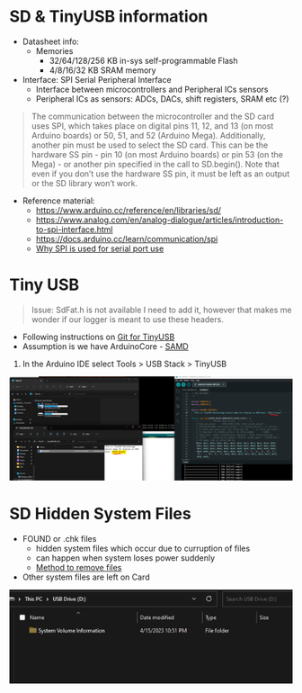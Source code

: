 # SD & TinyUSB information

- Datasheet info:
  - Memories
    - 32/64/128/256 KB in-sys self-programmable Flash
    - 4/8/16/32 KB SRAM memory
- Interface: SPI Serial Peripheral Interface
  - Interface between microcontrollers and Peripheral ICs sensors
  - Peripheral ICs as sensors: ADCs, DACs, shift registers, SRAM etc (?)

> The communication between the microcontroller and the SD card uses SPI, which takes place on digital pins 11, 12, and 13 (on most Arduino boards) or 50, 51, and 52 (Arduino Mega). Additionally, another pin must be used to select the SD card. This can be the hardware SS pin - pin 10 (on most Arduino boards) or pin 53 (on the Mega) - or another pin specified in the call to SD.begin(). Note that even if you don’t use the hardware SS pin, it must be left as an output or the SD library won’t work.

- Reference material:
  - https://www.arduino.cc/reference/en/libraries/sd/
  - https://www.analog.com/en/analog-dialogue/articles/introduction-to-spi-interface.html
  - https://docs.arduino.cc/learn/communication/spi
  - [Why SPI is used for serial port use](https://learn.sparkfun.com/tutorials/serial-peripheral-interface-spi/all)

# Tiny USB

> Issue: SdFat.h is not available I need to add it, however that makes me wonder if our logger is meant to use these headers.

- Following instructions on [Git for TinyUSB](https://github.com/computationalapproach/Adafruit_TinyUSB_Arduino#cores-with-built-in-support)
- Assumption is we have ArduinoCore - [SAMD](https://learn.adafruit.com/adafruit-feather-m0-adalogger/using-the-sd-card)

1. In the Arduino IDE select Tools > USB Stack > TinyUSB

![Tiny](../../images/TinyUSBMassStorageAttempt1.png)

# SD Hidden System Files

- FOUND or .chk files
  - hidden system files which occur due to curruption of files
  - can happen when system loses power suddenly
  - [Method to remove files](https://pureinfotech.com/show-hidden-files-folders-windows-10/)
- Other system files are left on Card

![sys files](../../images/SDsystFiles.png)
